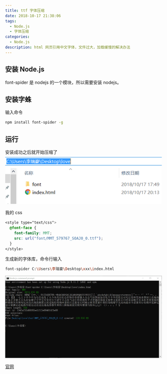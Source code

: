 ```yaml
---
title: ttf 字体压缩
date: 2018-10-17 21:38:06
tags:
  - Node.js
  - 字体压缩
categories:
  - Node.js
description: html 网页引用中文字体，文件过大，加载缓慢的解决办法
---
```


## 安装 Node.js

font-spider 是 nodejs 的一个模块，所以需要安装 nodejs。

## 安装字蛛

输入命令

```bash
npm install font-spider -g
```

## 运行

安装成功之后就开始压缩了
![文件结构](images/menu.png)

我的 css

```css
<style type="text/css">
  @font-face {
    font-family: MMT;
    src: url("font/MMT_579767_SOAJ0_0.ttf");
  }
</style>
```

生成新的字体库，命令行输入

```bash
font-spider C:\Users\李瑞豪\Desktop\xxx\index.html
```

![执行结果](images/jieguo.png)

[官网](http://font-spider.org)
